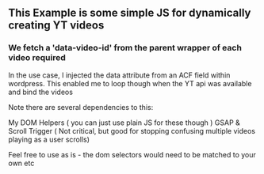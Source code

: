 ## This Example is some simple JS for dynamically creating YT videos

### We fetch a 'data-video-id' from the parent wrapper of each video required

In the use case, I injected the data attribute from an ACF field within wordpress.
This enabled me to loop though when the YT api was available and bind the videos

Note there are several dependencies to this:

My DOM Helpers ( you can just use plain JS for these though )
GSAP & Scroll Trigger ( Not critical, but good for stopping confusing multiple videos playing as a user scrolls)

Feel free to use as is - the dom selectors would need to be matched to your own etc